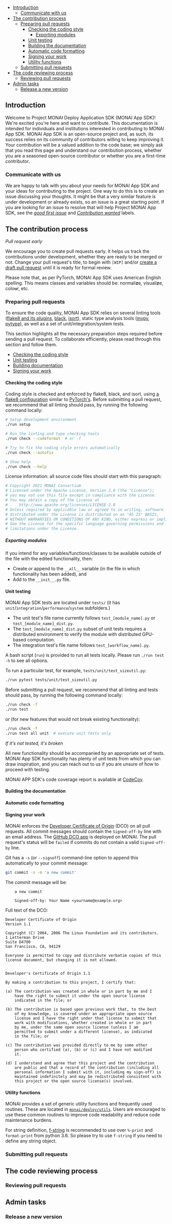 - [Introduction](#introduction)
  - [Communicate with us](#communicate-with-us)
- [The contribution process](#the-contribution-process)
  - [Preparing pull requests](#preparing-pull-requests)
    - [Checking the coding style](#checking-the-coding-style)
      - [Exporting modules](#exporting-modules)
    - [Unit testing](#unit-testing)
    - [Building the documentation](#building-the-documentation)
    - [Automatic code formatting](#automatic-code-formatting)
    - [Signing your work](#signing-your-work)
    - [Utility functions](#utility-functions)
  - [Submitting pull requests](#submitting-pull-requests)
- [The code reviewing process](#the-code-reviewing-process)
  - [Reviewing pull requests](#reviewing-pull-requests)
- [Admin tasks](#admin-tasks)
  - [Release a new version](#release-a-new-version)

## Introduction

Welcome to Project MONAI Deploy Application SDK (MONAI App SDK)! We're excited you're here and want to contribute. This documentation is intended for individuals and institutions interested in contributing to MONAI App SDK. MONAI App SDK is an open-source project and, as such, its success relies on its community of contributors willing to keep improving it. Your contribution will be a valued addition to the code base; we simply ask that you read this page and understand our contribution process, whether you are a seasoned open-source contributor or whether you are a first-time contributor.

### Communicate with us

We are happy to talk with you about your needs for MONAI App SDK and your ideas for contributing to the project. One way to do this is to create an issue discussing your thoughts. It might be that a very similar feature is under development or already exists, so an issue is a great starting point. If you are looking for an issue to resolve that will help Project MONAI App SDK, see the [*good first issue*](https://github.com/Project-MONAI/monai-deploy-app-sdk/labels/good%20first%20issue) and [*Contribution wanted*](https://github.com/Project-MONAI/monai-deploy-app-sdk/labels/Contribution%20wanted) labels.

## The contribution process

_Pull request early_

We encourage you to create pull requests early. It helps us track the contributions under development, whether they are ready to be merged or not. Change your pull request's title, to begin with `[WIP]` and/or [create a draft pull request](https://docs.github.com/en/github/collaborating-with-issues-and-pull-requests/about-pull-requests#draft-pull-requests) until it is ready for formal review.

Please note that, as per PyTorch, MONAI App SDK uses American English spelling. This means classes and variables should be: normali**z**e, visuali**z**e, colo~~u~~r, etc.

### Preparing pull requests

To ensure the code quality, MONAI App SDK relies on several linting tools ([flake8 and its plugins](https://gitlab.com/pycqa/flake8), [black](https://github.com/psf/black), [isort](https://github.com/timothycrosley/isort)),
static type analysis tools ([mypy](https://github.com/python/mypy), [pytype](https://github.com/google/pytype)), as well as a set of unit/integration/system tests.

This section highlights all the necessary preparation steps required before sending a pull request.
To collaborate efficiently, please read through this section and follow them.

- [Checking the coding style](#checking-the-coding-style)
- [Unit testing](#unit-testing)
- [Building documentation](#building-the-documentation)
- [Signing your work](#signing-your-work)

#### Checking the coding style

Coding style is checked and enforced by flake8, black, and isort, using [a flake8 configuration](./setup.cfg) similar to [PyTorch's](https://github.com/pytorch/pytorch/blob/master/.flake8).
Before submitting a pull request, we recommend that all linting should pass, by running the following command locally:

```bash
# Setup development environment
./run setup

# Run the linting and type checking tools
./run check --codeformat  # or -f

# Try to fix the coding style errors automatically
./run check --autofix

# Show help
./run check --help
```

License information: all source code files should start with this paragraph:

```python
# Copyright 2021 MONAI Consortium
# Licensed under the Apache License, Version 2.0 (the "License");
# you may not use this file except in compliance with the License.
# You may obtain a copy of the License at
#     http://www.apache.org/licenses/LICENSE-2.0
# Unless required by applicable law or agreed to in writing, software
# distributed under the License is distributed on an "AS IS" BASIS,
# WITHOUT WARRANTIES OR CONDITIONS OF ANY KIND, either express or implied.
# See the License for the specific language governing permissions and
# limitations under the License.
```

##### Exporting modules

If you intend for any variables/functions/classes to be available outside of the file with the edited functionality, then:

- Create or append to the `__all__` variable (in the file in which functionality has been added), and
- Add to the `__init__.py` file.

#### Unit testing

MONAI App SDK tests are located under `tests/` (it has `unit`/`integration`/`performance`/`system` subfolders.)

- The unit test's file name currently follows `test_[module_name].py` or `test_[module_name]_dist.py`.
- The `test_[module_name]_dist.py` subset of unit tests requires a distributed environment to verify the module with distributed GPU-based computation.
- The integration test's file name follows `test_[workflow_name].py`.

A bash script (`run`) is provided to run all tests locally.
Please run ``./run test -h`` to see all options.

To run a particular test, for example, `tests/unit/test_sizeutil.py`:

```bash
./run pytest tests/unit/test_sizeutil.py
```

Before submitting a pull request, we recommend that all linting and tests
should pass, by running the following command locally:

```bash
./run check -f
./run test
```

or (for new features that would not break existing functionality):

```bash
./run check -f
./run test all unit  # execute unit tests only
```

_If it's not tested, it's broken_

All new functionality should be accompanied by an appropriate set of tests.
MONAI App SDK functionality has plenty of unit tests from which you can draw inspiration,
and you can reach out to us if you are unsure of how to proceed with testing.

MONAI APP SDK's code coverage report is available at [CodeCov](https://codecov.io/gh/Project-MONAI/monai-deploy-app-sdk).

#### Building the documentation

#### Automatic code formatting

#### Signing your work

MONAI enforces the [Developer Certificate of Origin](https://developercertificate.org/) (DCO) on all pull requests.
All commit messages should contain the `Signed-off-by` line with an email address. The [GitHub DCO app](https://github.com/apps/dco) is deployed on MONAI. The pull request's status will be `failed` if commits do not contain a valid `Signed-off-by` line.

Git has a `-s` (or `--signoff`) command-line option to append this automatically to your commit message:

```bash
git commit -s -m 'a new commit'
```

The commit message will be:

```text
    a new commit

    Signed-off-by: Your Name <yourname@example.org>
```

Full text of the DCO:

```text
Developer Certificate of Origin
Version 1.1

Copyright (C) 2004, 2006 The Linux Foundation and its contributors.
1 Letterman Drive
Suite D4700
San Francisco, CA, 94129

Everyone is permitted to copy and distribute verbatim copies of this
license document, but changing it is not allowed.


Developer's Certificate of Origin 1.1

By making a contribution to this project, I certify that:

(a) The contribution was created in whole or in part by me and I
    have the right to submit it under the open source license
    indicated in the file; or

(b) The contribution is based upon previous work that, to the best
    of my knowledge, is covered under an appropriate open source
    license and I have the right under that license to submit that
    work with modifications, whether created in whole or in part
    by me, under the same open source license (unless I am
    permitted to submit under a different license), as indicated
    in the file; or

(c) The contribution was provided directly to me by some other
    person who certified (a), (b) or (c) and I have not modified
    it.

(d) I understand and agree that this project and the contribution
    are public and that a record of the contribution (including all
    personal information I submit with it, including my sign-off) is
    maintained indefinitely and may be redistributed consistent with
    this project or the open source license(s) involved.
```

#### Utility functions

MONAI provides a set of generic utility functions and frequently used routines.
These are located in [``monai/deploy/utils``](./monai/deploy/utils/).
Users are encouraged to use these common routines to improve code readability and reduce code maintenance burdens.

For string definition, [f-string](https://www.python.org/dev/peps/pep-0498/) is recommended to use over `%-print` and `format-print` from python 3.6. So please try to use `f-string` if you need to define any string object.

### Submitting pull requests

## The code reviewing process

### Reviewing pull requests

## Admin tasks

### Release a new version

[github ci]: https://github.com/Project-MONAI/monai-deploy-app-sdk/actions
[monai-app-sdk issue list]: https://github.com/Project-MONAI/monai-deploy-app-sdk/issues

